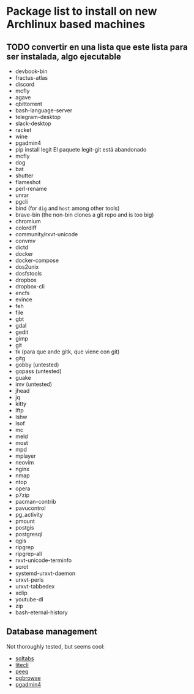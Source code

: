 # Package list to install on new Archlinux based machines

## TODO convertir en una lista que este lista para ser instalada, algo ejecutable

- devbook-bin
- fractus-atlas
- discord
- mcfly
- agave
- qbittorrent
- bash-language-server
- telegram-desktop
- slack-desktop
- racket
- wine
- pgadmin4
- pip install legit
El paquete legit-git está abandonado
- mcfly
- dog
- bat
- shutter
- flameshot
- perl-rename
- unrar
- pgcli
- bind (for `dig` and `host` among other tools)
- brave-bin (the non-bin clones a git repo and is too big)
- chromium
- colordiff
- community/rxvt-unicode
- convmv
- dictd
- docker
- docker-compose
- dos2unix
- dosfstools
- dropbox
- dropbox-cli
- encfs
- evince
- feh
- file
- gbt
- gdal
- gedit
- gimp
- git
- tk (para que ande gitk, que viene con git)
- gitg
- gobby (untested)
- gopass (untested)
- guake
- imv (untested)
- jhead
- jq
- kitty
- lftp
- lshw
- lsof
- mc
- meld
- most
- mpd
- mplayer
- neovim
- nginx
- nmap
- ntop
- opera
- p7zip
- pacman-contrib
- pavucontrol
- pg_activity
- pmount
- postgis
- postgresql
- qgis
- ripgrep
- ripgrep-all
- rxvt-unicode-terminfo
- scrot
- systemd-urxvt-daemon
- urxvt-perls
- urxvt-tabbedex
- xclip
- youtube-dl
- zip
- bash-eternal-history

## Database management
Not thoroughly tested, but seems cool:

- [sqltabs](https://www.sqltabs.com/)
- [litecli](https://github.com/dbcli/litecli)
- [peeq](https://github.com/dbhowell/peeq)
- [pgbrowse](https://github.com/Geballin/PgBrowse)
- [pgadmin4](https://www.pgadmin.org/)
